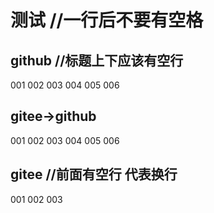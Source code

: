 # 测试 //一行后不要有空格

## github //标题上下应该有空行

001
002
003
004
005
006

## gitee->github

001
002
003
004
005
006

## gitee //前面有空行  代表换行

001
002
003
